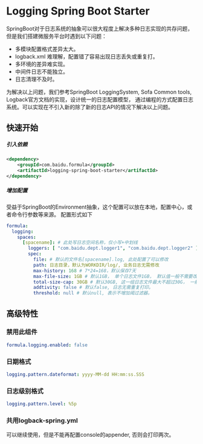 # Logging Spring Boot Starter
SpringBoot对于日志系统的抽象可以很大程度上解决多种日志实现的共存问题，但是我们搭建微服务平台时遇到以下问题：
* 多模块配置格式差异太大。
* logback.xml 难理解，配置错了容易出现日志丢失或重复打。
* 多环境的差异难实现。
* 中间件日志不能独立。
* 日志清理不及时。

为解决以上问题，我们参考SpringBoot LoggingSystem, Sofa Common tools, Logback官方文档的实现，设计统一的日志配置模型，
通过编程的方式配置日志系统。可以实现在不引入新的除了新的日志API的情况下解决以上问题。

## 快速开始
##### 引入依赖
````xml
<dependency>
    <groupId>com.baidu.formula</groupId>
    <artifactId>logging-spring-boot-starter</artifactId>
</dependency>
````
##### 增加配置
受益于SpringBoot的Environment抽象，这个配置可以放在本地，配置中心，或者命令行参数等来源。
配置形式如下
````yaml
formula:
  logging:
    spaces:
      [spacename]: # 此处写日志空间名称，仅小写+中划线
        loggers: [ "com.baidu.dept.logger1", "com.baidu.dept.logger2" ]
        spec:
          file: # 默认的文件名[spacename].log, 此处配置了可以修改
          path: 日志目录，默认为WORKDIR/log/, 业务日志无需修改
          max-history: 168 # 7*24=168，默认保存7天
          max-file-size: 1GB # 默认1GB， 单个日志文件1GB， 默认值一般不需要改
          total-size-cap: 30GB # 默认30GB, 这一组日志文件最大不超过30G， 一般不需要改
          addtivity: false # 默认false, 日志无需重复打印。
          threshold: null # 默认null, 表示不增加阈过滤器。
````

## 高级特性

### 禁用此组件
````yaml
formula.logging.enabled: false
````

### 日期格式
````yaml
logging.pattern.dateformat: yyyy-MM-dd HH:mm:ss.SSS
````

### 日志级别格式
````yaml
logging.pattern.level: %5p
````

### 共用logback-spring.yml
可以继续使用，但是不能再配置console的appender, 否则会打印两次。
